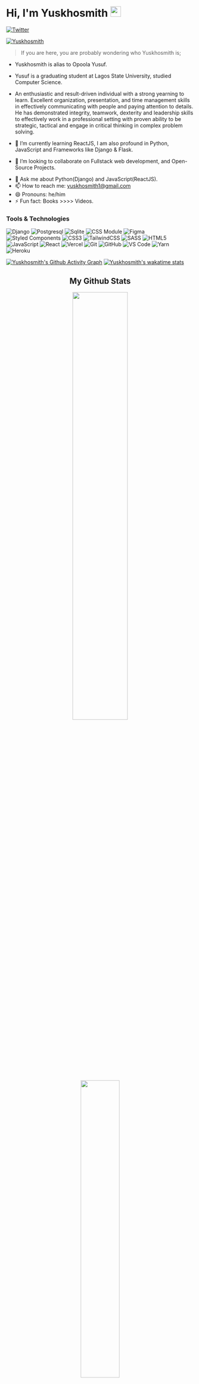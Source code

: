 # Hi, I'm Yuskhosmith <img src="https://user-images.githubusercontent.com/1303154/88677602-1635ba80-d120-11ea-84d8-d263ba5fc3c0.gif" width="28px" alt="waving-hello">

[![Twitter](https://img.shields.io/badge/-Twitter-1DA1F2?logo=twitter&logoColor=white&style=flat-square)](https://twitter.com/yuskhosmith)

[<img src="https://komarev.com/ghpvc/?username=yuskhosmith&label=Profile%20views&color=0e75b6&style=flat" alt="Yuskhosmith" />](https://github.com/yuskhosmith/yuskhosmith)

> If you are here, you are probably wondering who Yuskhosmith is; 

- Yuskhosmith is alias to Opoola Yusuf.

- Yusuf is a graduating student at Lagos State University, studied Computer Science.

- An enthusiastic and result-driven individual with a strong yearning to learn. Excellent organization, presentation, and time management skills in effectively communicating with people and paying attention to details. He has demonstrated integrity, teamwork, dexterity and leadership skills to effectively work in a professional setting with proven ability to be strategic, tactical and engage in critical thinking in complex problem solving.

- 🌱 I’m currently learning ReactJS, I am also profound in Python, JavaScript and Frameworks like Django & Flask.

- 👯 I’m looking to collaborate on Fullstack web development, and Open-Source Projects.

<!-- - 🤔 I’m looking for help with nice web animations with GSAP, framer-motion etc. -->
- 💬 Ask me about Python(Django) and JavaScript(ReactJS).
- 📫 How to reach me: yuskhosmith1@gmail.com
- 😄 Pronouns: he/him
- ⚡ Fun fact: Books >>>> Videos.

### Tools & Technologies
<!-- ![alt](https://img.shields.io/badge/LogoName-SideText-Color?style=for-the-badge&logo=LogoName) 
https://simpleicons.org/ to check for colors
-->
![Django](https://img.shields.io/badge/Django--092E20?style=for-the-badge&logo=Django)
![Postgresql](https://img.shields.io/badge/Postgresql--4169E1?style=for-the-badge&logo=Postgresql)
![Sqlite](https://img.shields.io/badge/Sqlite--003B57?style=for-the-badge&logo=Sqlite)
![CSS Module](https://img.shields.io/badge/CSS--Modules--000000?style=for-the-badge&logo=CSS-Modules)
![Figma](https://img.shields.io/badge/Figma--F24E1E?style=for-the-badge&logo=Figma)
![Styled Components](https://img.shields.io/badge/styled--components-DB7093?style=for-the-badge&logo=styled-components&logoColor=white)
![CSS3](https://img.shields.io/badge/CSS3-1572B6?style=for-the-badge&logo=css3&logoColor=white)
![TailwindCSS](https://img.shields.io/badge/tailwindcss-%2338B2AC.svg?style=for-the-badge&logo=tailwind-css&logoColor=white)
![SASS](https://img.shields.io/badge/SASS-hotpink.svg?style=for-the-badge&logo=SASS&logoColor=white)
![HTML5](https://img.shields.io/badge/html5-%23E34F26.svg?style=for-the-badge&logo=html5&logoColor=white)
![JavaScript](https://img.shields.io/badge/javascript-%23323330.svg?style=for-the-badge&logo=javascript&logoColor=%23F7DF1E)
![React](https://img.shields.io/badge/react-%2320232a.svg?style=for-the-badge&logo=react&logoColor=%2361DAFB)
![Vercel](https://img.shields.io/badge/vercel-%23000000.svg?style=for-the-badge&logo=vercel&logoColor=white)
![Git](https://img.shields.io/badge/-Git-F05032?style=for-the-badge&logo=git&logoColor=white)
![GitHub](https://img.shields.io/badge/GitHub-100000?style=for-the-badge&logo=github&logoColor=white)
![VS Code](https://img.shields.io/badge/-VS%20Code-007ACC?style=for-the-badge&logo=visual%20studio%20code&logoColor=white)
![Yarn](https://img.shields.io/badge/yarn-%232C8EBB.svg?style=for-the-badge&logo=yarn&logoColor=white)
![Heroku](https://img.shields.io/badge/Heroku-430098?style=for-the-badge&logo=heroku&logoColor=white)

[![Yuskhosmith's Github Activity Graph](https://github-readme-activity-graph.cyclic.app/graph?username=Yuskhosmith&custom_title=Yuskhosmith's%20GitHub%20Activity%20Graph&bg_color=0e2239&text_color=58a6ff&line=2100fa&point=0079fa&area=true&hide_border=true)](https://github.com/ashutosh00710/github-readme-activity-graph)
[![Yuskhosmith's wakatime stats](https://github-readme-stats.vercel.app/api/wakatime?username=Yuskhosmith&theme=tokyonight)](https://github.com/anuraghazra/github-readme-stats)

<div align="center">
  <h2> <strong> My Github Stats </strong> </h2>
    <img src="https://github-readme-stats-git-masterrstaa-rickstaa.vercel.app/api?username=Yuskhosmith&show_icons=true&bg_color=0e2239&text_color=58a6ff&hide_border=true" width="54.25%">
  <img src="https://github-readme-stats-git-masterrstaa-rickstaa.vercel.app/api/top-langs?username=Yuskhosmith&layout=compact&bg_color=0e2239&text_color=58a6ff&hide_border=true" width="45.25%"> 
  <img src="https://github-profile-trophy.vercel.app/?username=Yuskhosmith&theme=algolia&no-frame=true&no-bg=true&row=1&column=7" width="100%" alt="Trophy" align="middle"  /> <br> <br>
  <img src="https://streak-stats.demolab.com?user=Yuskhosmith&theme=highcontrast&hide_border=true&border_radius=0&ring=2100FA&background=000000&fire=0079FA&currStreakNum=0079FA&dates=0079FA&sideNums=0079FA&currStreakLabel=0079FA&stroke=0079FA&sideLabels=0079FA" height="150" alt="streaks graph"  />
</div>